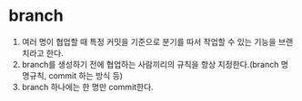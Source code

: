 # branch
1. 여러 명이 협업할 때 특정 커밋을 기준으로 분기를 따서 작업할 수 있는 기능을 브랜치라고 한다.
2. branch를 생성하기 전에 협업하는 사람끼리의 규칙을 항상 지정한다.(branch 명명규칙, commit 하는 방식 등)
3. branch 하나에는 한 명만 commit한다.
